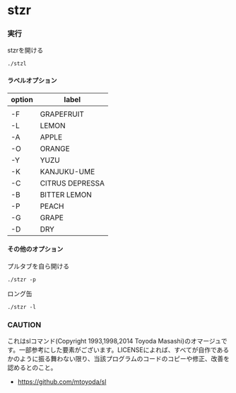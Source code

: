 # stzr
### 実行

stzrを開ける
```
./stzl
```

#### ラベルオプション

| option |      label      |
| ------ | --------------- |
|        |                 |
|   -F   |   GRAPEFRUIT    |
|   -L   |      LEMON      |
|   -A   |      APPLE      |
|   -O   |     ORANGE      |
|   -Y   |      YUZU       |
|   -K   |   KANJUKU-UME   |
|   -C   | CITRUS DEPRESSA |
|   -B   |  BITTER  LEMON  |
|   -P   |      PEACH      |
|   -G   |      GRAPE      |
|   -D   |       DRY       |

#### その他のオプション

プルタブを自ら開ける
```
./stzr -p
```

ロング缶
```
./stzr -l
```

### CAUTION
これはslコマンド(Copyright 1993,1998,2014 Toyoda Masashi)のオマージュです。一部参考にした要素がございます。LICENSEによれば、すべてが自作であるかのように振る舞わない限り、当該プログラムのコードのコピーや修正、改善を認めるとのこと。
 * https://github.com/mtoyoda/sl
